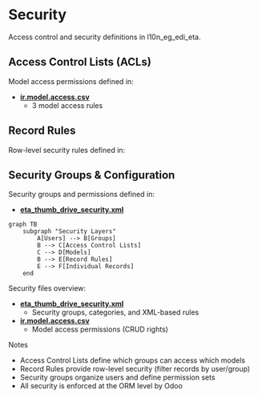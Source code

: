 # Security

Access control and security definitions in l10n_eg_edi_eta.

## Access Control Lists (ACLs)

Model access permissions defined in:
- **[ir.model.access.csv](../l10n_eg_edi_eta/security/ir.model.access.csv)**
  - 3 model access rules

## Record Rules

Row-level security rules defined in:

## Security Groups & Configuration

Security groups and permissions defined in:
- **[eta_thumb_drive_security.xml](../l10n_eg_edi_eta/security/eta_thumb_drive_security.xml)**

```mermaid
graph TB
    subgraph "Security Layers"
        A[Users] --> B[Groups]
        B --> C[Access Control Lists]
        C --> D[Models]
        B --> E[Record Rules]
        E --> F[Individual Records]
    end
```

Security files overview:
- **[eta_thumb_drive_security.xml](../l10n_eg_edi_eta/security/eta_thumb_drive_security.xml)**
  - Security groups, categories, and XML-based rules
- **[ir.model.access.csv](../l10n_eg_edi_eta/security/ir.model.access.csv)**
  - Model access permissions (CRUD rights)

Notes
- Access Control Lists define which groups can access which models
- Record Rules provide row-level security (filter records by user/group)
- Security groups organize users and define permission sets
- All security is enforced at the ORM level by Odoo
